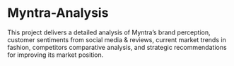 # Myntra-Analysis
This project delivers a detailed analysis of Myntra’s brand perception, customer sentiments from social media &amp; reviews, current market trends in fashion, competitors comparative analysis, and strategic recommendations for improving its market position.
